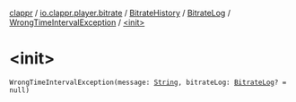[clappr](../../../../index.md) / [io.clappr.player.bitrate](../../../index.md) / [BitrateHistory](../../index.md) / [BitrateLog](../index.md) / [WrongTimeIntervalException](index.md) / [&lt;init&gt;](./-init-.md)

# &lt;init&gt;

`WrongTimeIntervalException(message: `[`String`](https://kotlinlang.org/api/latest/jvm/stdlib/kotlin/-string/index.html)`, bitrateLog: `[`BitrateLog`](../index.md)`? = null)`